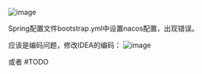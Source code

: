 ![image](https://user-images.githubusercontent.com/30398606/179889758-a2172247-50a0-405d-bc23-66f8d599169c.png)

Spring配置文件bootstrap.yml中设置nacos配置，出现错误。

应该是编码问题，修改IDEA的编码：
![image](https://user-images.githubusercontent.com/30398606/179895323-4404ef4b-31ca-4518-92b6-a67f89f39d17.png)

或者
#TODO
